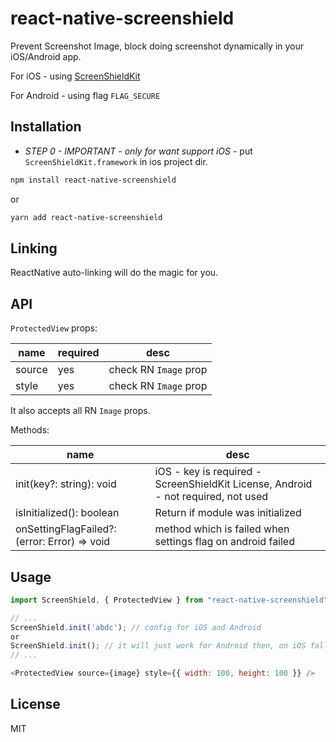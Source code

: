 # react-native-screenshield

Prevent Screenshot Image, block doing screenshot dynamically in your iOS/Android app.

For iOS - using [ScreenShieldKit](https://screenshieldkit.com/)

For Android - using flag `FLAG_SECURE`

## Installation

* *STEP 0 - IMPORTANT - only for want support iOS* - put `ScreenShieldKit.framework` in ios project dir.

```sh
npm install react-native-screenshield
```

or

```sh
yarn add react-native-screenshield
```

## Linking

ReactNative auto-linking will do the magic for you.

## API

`ProtectedView` props:

| name  |  required | desc |
|---|---|---|
| source | yes| check RN `Image` prop |
| style | yes| check RN `Image` prop |

It also accepts all RN `Image` props.

Methods:

| name  |  desc |
|---|---|
|  init(key?: string): void | iOS - key is required - ScreenShieldKit License, Android - not required, not used|
| isInitialized(): boolean  | Return if module was initialized |
| onSettingFlagFailed?: (error: Error) => void | method which is failed when settings flag on android failed |


## Usage

```js
import ScreenShield, { ProtectedView } from "react-native-screenshield";

// ...
ScreenShield.init('abdc'); // config for iOS and Android
or
ScreenShield.init(); // it will just work for Android then, on iOS fallback `Image` component will be used for `ProtectedView`
// ...

<ProtectedView source={image} style={{ width: 100, height: 100 }} />
```

## License

MIT
